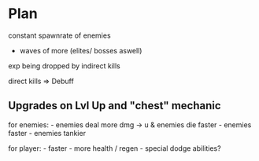 # Plan


constant spawnrate of enemies
+ waves of more (elites/ bosses aswell)

exp being dropped by indirect kills

direct kills => Debuff

## Upgrades on Lvl Up and "chest" mechanic
for enemies:
    - enemies deal more dmg -> u & enemies die faster
    - enemies faster
    - enemies tankier

for player:
    - faster
    - more health / regen
    - special dodge abilities?


